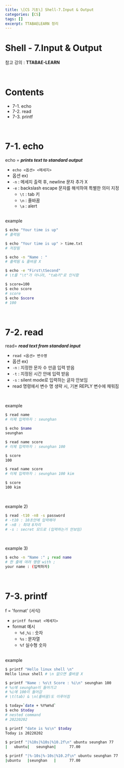 ```yaml
---
title: \[CS 기초\] Shell-7.Input & Output
categories: [CS]
tags: []
excerpt: TTABAELEARN 정리
---
```


# Shell - 7.Input & Output

<script src="https://cdn.mathjax.org/mathjax/latest/MathJax.js?config=TeX-AMS-MML_HTMLorMML" type="text/javascript"></script>

참고 강의 : **TTABAE-LEARN**

<br>

# Contents

- 7-1. echo
- 7-2. read
- 7-3. printf

<br>

# 7-1. echo

echo = ***prints text to standard output***

- `echo <옵션> <메세지>`
-  옵션 ex)
  - `-n` : 메세지 출력 후, newline 문자 추가 X
  - `-e` : backslash escape 문자를 해석하여 특별한 의미 지정
    - `\t` : tab 키
    - `\n` : 줄바꿈
    - `\a` : alert

<br>
example

```bash
$ echo "Your time is up"
# 출력됨

$ echo "Your time is up" > time.txt
# 저장됨 

$ echo -n "Name : "
# 출력됨 & 줄바꿈 X

$ echo -e "First\tSecond"
# \t를 "\t"가 아니라, "tab키"로 인식함

$ score=100
$ echo score
# score
$ echo $score
# 100
```

<br>

# 7-2. read

read= ***read text from standard input***

- `read <옵션> 변수명`
-  옵션 ex)
  - `-n` : 지정한 문자 수 만큼 입력 받음
  - `-t` : 지정된 시간 안에 입력 받음
  - `-s` : silent mode로 입력하는 글자 안보임
- read 명령에서 변수 명 생략 시, 기본 REPLY 변수에 채워짐

<br>

example

```bash
$ read name
# 이제 입력하자 : seunghan

$ echo $name
seunghan

$ read name score
# 이제 입력하자 : seunghan 100

$ score
100 

$ read name score 
# 이제 입력하자 : seunghan 100 kim

$ score
100 kim
```

<br>

example 2)

```bash
$ read -t10 -n8 -s password
# -t10 : 10초안에 입력해야
# -n8 : 최대 8자리
# -s : secret 모드로 (입력하는거 안보임)
```

<br>

example 3)

```bash
$ echo -n "Name :" ; read name
# 한 줄에 여려 명령 with ;
your name : (입력하자)
```

<br>

# 7-3. printf

f = 'format' (서식)

- `printf format <메세지>`
- format 예시
  - `%d` ,`%i` : 숫자
  - `%s` : 문자열
  - `%f`  실수형 숫자

<br>
example

```bash
$ printf "Hello linux shell \n"
Hello linux shell # \n 없으면 줄바꿈 X

$ printf "Name : %s\t Score : %i\n" seunghan 100
# %s에 seunghan이 들어가고
# %i에 100이 들어감
# \t(tab) & \n(줄바꿈)도 이루어짐

$ today=`date + %Y%m%d`
$ echo $today
# nested command 
# 20220202

$ printf "date is %s\n" $today
Today is 20220202
 
$ printf "|%10s|%10s|%10.2f\n" ubuntu seunghan 77
|   ubuntu|   seunghan|      77.00

$ printf "|%-10s|%-10s|%10.2f\n" ubuntu seunghan 77
|ubuntu   |seunghan   |      77.00
```

